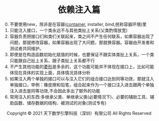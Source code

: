 # <center>依赖注入篇</center>

0. 不要使用new，除非是在容器([container](../常用词中·英·音对照表.md), installer, bind,统称容器环境)里
1. 只能注入接口，一个类永远不与其他类扯上关系(父类酌情放宽)
2. 容器负责把接口们和类们关联起来，类之间不产生任何联系，如果容器出现了问题，那就修改容器，如果容器出现了大问题，那就换容器。容器由开发者和测试者共同维护。
3. 即使是在构造函数初始化赋值的时候，也要保证不跟实体类扯上关系，一个类只能跟自己扯上关系，跟子类扯上关系都不行
4. 不产生其他功能的[菱形](https://zhuanlan.zhihu.com/p/75744363)是多余的，这个功能可能并不体现在接口上，比如可能体现在具体的实现上面，具体情况具体分析
5. 如果注入两个单独的接口可以与注入它们的组合接口达到同等功效，那就注入单独接口，举例：橡皮擦和铅笔，组合起来作为一个接口注入进去跟两个单独注入进去是同等功效,不会因此多出了额外的功能
6. 常用注入的东西:多继承父类、单继承父类(必要情况下)、必要的辅助工具、辅助函数、储存数据的结构、被测试的对象(测试专有)

<center> Copyright © 2021 天下数学引擎科技（深圳）有限公司 All Rights Reserved</center>
